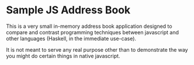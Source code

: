 Sample JS Address Book
==============================================================================================

This is a very small in-memory address book application designed to compare and contrast programming techniques between javascript and other languages (Haskell, in the immediate use-case).

It is not meant to serve any real purpose other than to demonstrate the way you might do certain things in native javascript.

